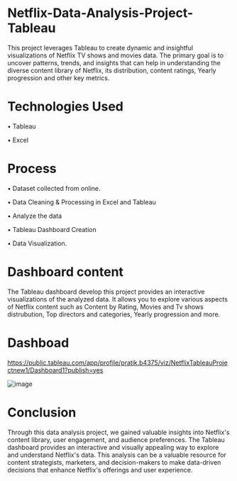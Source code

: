 # Netflix-Data-Analysis-Project-Tableau

This project leverages Tableau to create dynamic and insightful visualizations of Netflix TV shows and movies data. The primary goal is to uncover patterns, trends, and insights that can help in understanding the diverse content library of Netflix, its distribution, content ratings, Yearly progression and other key metrics.


# Technologies Used

•  Tableau

•  Excel


# Process 

• Dataset collected from online.

• Data Cleaning & Processing in Excel and Tableau

• Analyze the data

• Tableau Dashboard Creation

• Data Visualization.


# Dashboard content 

The Tableau dashboard develop this project provides an interactive visualizations of the analyzed data. It allows you to explore various 
aspects of Netflix content such as Content by Rating, Movies and Tv shows distrubution, Top directors and categories, Yearly progression and more.



# Dashboad

https://public.tableau.com/app/profile/pratik.b4375/viz/NetflixTableauProjectnew1/Dashboard1?publish=yes

![image](https://github.com/user-attachments/assets/171574f4-ff2d-4856-98e0-4ade94afc00e)


# Conclusion

Through this data analysis project, we gained valuable insights into Netflix's content library, user engagement, and audience preferences. The Tableau dashboard provides an interactive and visually appealing way to explore and understand Netflix's data. This analysis can be a valuable resource for content strategists, marketers, and decision-makers to make data-driven decisions that enhance Netflix's offerings and user experience.







